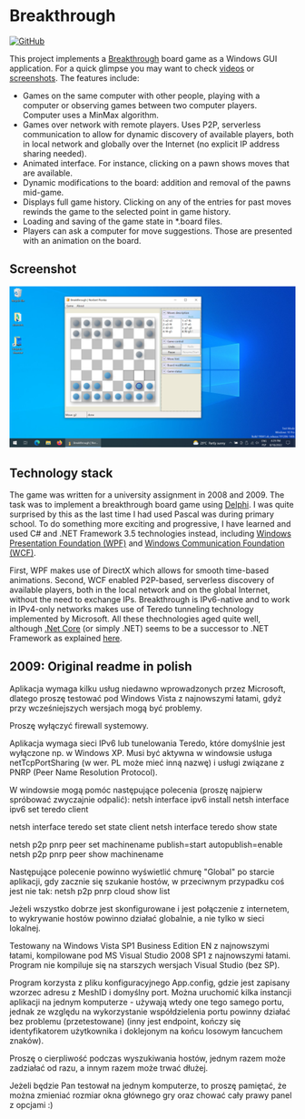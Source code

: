 # Breakthrough
[![GitHub](https://img.shields.io/github/license/norbert-page/breakthrough)](https://github.com/norbert-page/breakthrough/blob/main/LICENSE)

This project implements a [Breakthrough](https://en.wikipedia.org/wiki/Breakthrough_(board_game)) board game as a Windows GUI application. For a quick glimpse you may want to check [videos](videos) or [screenshots](screenshots). The features include:
* Games on the same computer with other people, playing with a computer or observing games between two computer players. Computer uses a MinMax algorithm.
* Games over network with remote players. Uses P2P, serverless communication to allow for dynamic discovery of available players, both in local network and globally over the Internet (no explicit IP address sharing needed).
* Animated interface. For instance, clicking on a pawn shows moves that are available.
* Dynamic modifications to the board: addition and removal of the pawns mid-game.
* Displays full game history. Clicking on any of the entries for past moves rewinds the game to the selected point in game history.
* Loading and saving of the game state in \*.board files.
* Players can ask a computer for move suggestions. Those are presented with an animation on the board.

## Screenshot 
![Screenshot](screenshots/breakthrough_-_screenshot_4.png)

## Technology stack
The game was written for a university assignment in 2008 and 2009. The task was to implement a breakthrough board game using [Delphi](https://en.wikipedia.org/wiki/Delphi_(software)). I was quite surprised by this as the last time I had used Pascal was during primary school. To do something more exciting and progressive, I have learned and used C# and .NET Framework 3.5 technologies instead, including [Windows Presentation Foundation (WPF)](https://en.wikipedia.org/wiki/Windows_Presentation_Foundation) and [Windows Communication Foundation (WCF)](https://en.wikipedia.org/wiki/Windows_Communication_Foundation).

First, WPF makes use of DirectX which allows for smooth time-based animations. Second, WCF enabled P2P-based, serverless discovery of available players, both in the local network and on the global Internet, without the need to exchange IPs. Breakthrough is IPv6-native and to work in IPv4-only networks makes use of Teredo tunneling technology implemented by Microsoft. All these thechnologies aged quite well, although [.Net Core](https://en.wikipedia.org/wiki/.NET) (or simply .NET) seems to be a successor to .NET Framework as explained [here](https://devblogs.microsoft.com/dotnet/net-core-is-the-future-of-net/).

## 2009: Original readme in polish
Aplikacja wymaga kilku usług niedawno wprowadzonych przez Microsoft, dlatego proszę testować pod Windows Vista z najnowszymi łatami, gdyż przy wcześniejszych wersjach mogą być problemy.

Proszę wyłączyć firewall systemowy.

Aplikacja wymaga sieci IPv6 lub tunelowania Teredo, które domyślnie jest wyłączone np. w Windows XP.
Musi być aktywna w windowsie usługa netTcpPortSharing (w wer. PL może mieć inną nazwę) i usługi związane z PNRP (Peer Name Resolution Protocol).

W windowsie mogą pomóc następujące polecenia (proszę najpierw spróbować zwyczajnie odpalić):
netsh interface ipv6 install
netsh interface ipv6 set teredo client

netsh interface teredo set state client
netsh interface teredo show state

netsh p2p pnrp peer set machinename publish=start autopublish=enable
netsh p2p pnrp peer show machinename

Następujące polecenie powinno wyświetlić chmurę "Global" po starcie aplikacji, gdy zacznie się szukanie hostów, w przeciwnym przypadku coś jest nie tak:
netsh p2p pnrp cloud show list

Jeżeli wszystko dobrze jest skonfigurowane i jest połączenie z internetem, to wykrywanie hostów powinno działać globalnie, a nie tylko w sieci lokalnej.

Testowany na Windows Vista SP1 Business Edition EN z najnowszymi łatami, kompilowane pod MS Visual Studio 2008 SP1 z najnowszymi łatami.
Program nie kompiluje się na starszych wersjach Visual Studio (bez SP).

Program korzysta z pliku konfiguracyjnego App.config, gdzie jest zapisany wzorzec adresu z MeshID i domyślny port. Można uruchomić kilka instancji aplikacji na jednym komputerze - używają wtedy one tego samego portu, jednak ze względu na wykorzystanie współdzielenia portu powinny działać bez problemu (przetestowane) (inny jest endpoint, kończy się identyfikatorem użytkownika i doklejonym na końcu losowym łancuchem znaków).

Proszę o cierpliwość podczas wyszukiwania hostów, jednym razem może zadziałać od razu, a innym razem może trwać dłużej.

Jeżeli będzie Pan testował na jednym komputerze, to proszę pamiętać, że można zmieniać rozmiar okna głównego gry oraz chować cały prawy panel z opcjami :)

